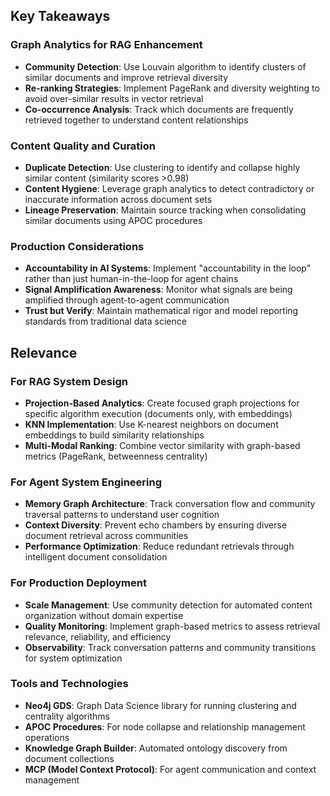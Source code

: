 ## Key Takeaways

### Graph Analytics for RAG Enhancement

- **Community Detection**: Use Louvain algorithm to identify clusters of similar documents and improve retrieval diversity
- **Re-ranking Strategies**: Implement PageRank and diversity weighting to avoid over-similar results in vector retrieval
- **Co-occurrence Analysis**: Track which documents are frequently retrieved together to understand content relationships

### Content Quality and Curation

- **Duplicate Detection**: Use clustering to identify and collapse highly similar content (similarity scores >0.98)
- **Content Hygiene**: Leverage graph analytics to detect contradictory or inaccurate information across document sets
- **Lineage Preservation**: Maintain source tracking when consolidating similar documents using APOC procedures

### Production Considerations

- **Accountability in AI Systems**: Implement "accountability in the loop" rather than just human-in-the-loop for agent chains
- **Signal Amplification Awareness**: Monitor what signals are being amplified through agent-to-agent communication
- **Trust but Verify**: Maintain mathematical rigor and model reporting standards from traditional data science

## Relevance

### For RAG System Design

- **Projection-Based Analytics**: Create focused graph projections for specific algorithm execution (documents only, with embeddings)
- **KNN Implementation**: Use K-nearest neighbors on document embeddings to build similarity relationships
- **Multi-Modal Ranking**: Combine vector similarity with graph-based metrics (PageRank, betweenness centrality)

### For Agent System Engineering

- **Memory Graph Architecture**: Track conversation flow and community traversal patterns to understand user cognition
- **Context Diversity**: Prevent echo chambers by ensuring diverse document retrieval across communities
- **Performance Optimization**: Reduce redundant retrievals through intelligent document consolidation

### For Production Deployment

- **Scale Management**: Use community detection for automated content organization without domain expertise
- **Quality Monitoring**: Implement graph-based metrics to assess retrieval relevance, reliability, and efficiency
- **Observability**: Track conversation patterns and community transitions for system optimization

### Tools and Technologies

- **Neo4j GDS**: Graph Data Science library for running clustering and centrality algorithms
- **APOC Procedures**: For node collapse and relationship management operations
- **Knowledge Graph Builder**: Automated ontology discovery from document collections
- **MCP (Model Context Protocol)**: For agent communication and context management